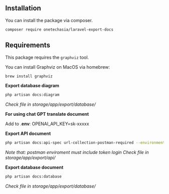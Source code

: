 ## Installation

You can install the package via composer.

```bash
composer require onetechasia/laravel-export-docs
```

## Requirements

This package requires the `graphviz` tool.

You can install Graphviz on MacOS via homebrew:

```bash
brew install graphviz
```

**Export database diagram**
```bash
php artisan docs:diagram
```
_Check file in storage/app/export/database/_

**For using chat GPT translate document**

Add to .**env**:
OPENAI_API_KEY=sk-xxxxx

**Export API document**
```bash
php artisan docs:api-spec url-collection-postman-required --environment=path/postman-environment.json
```
_Note that: postman enviroment must include token login_
_Check file in storage/app/export/api/_

**Export database document**
```bash
php artisan docs:database
```
_Check file in storage/app/export/database/_

